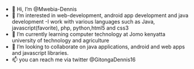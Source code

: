 - 👋 Hi, I’m @Mwebia-Dennis
- 👀 I’m interested in web-development, android app development and java development
-I work with various languages such as Java, javascript(favorite), php, python,html5 and css3
- 🌱 I’m currently learning computer technology at Jomo kenyatta university of technology and agriculture
- 💞️ I’m looking to collaborate on java applications, android and web apps and javascript libraries.
- 📫 you can reach me via twitter @GitongaDennis16

<!---
Mwebia-Dennis/Mwebia-Dennis is a ✨ special ✨ repository because its `README.md` (this file) appears on your GitHub profile.
You can click the Preview link to take a look at your changes.
--->
